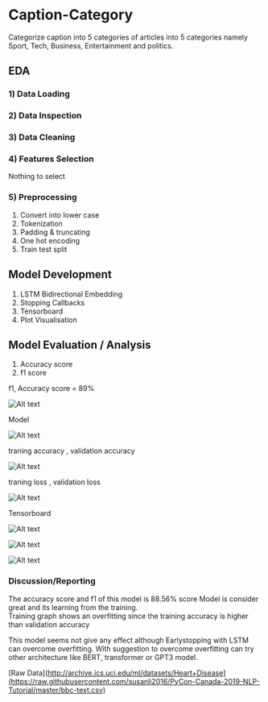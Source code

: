 # Caption-Category

Categorize caption into 5 categories of articles into 5 categories namely Sport, Tech, Business, Entertainment and politics. 


## EDA 
### 1) Data Loading

### 2) Data Inspection

### 3) Data Cleaning

### 4) Features Selection
Nothing to select

### 5) Preprocessing
  
  1) Convert into lower case
  2) Tokenization
  3) Padding & truncating
  4) One hot encoding
  5) Train test split
  
  

## Model Development

1) LSTM Bidirectional Embedding
2) Stopping Callbacks 
3) Tensorboard
4) Plot Visualisation


## Model Evaluation / Analysis

1) Accuracy score
2) f1 score 

f1, Accuracy score = 89%

![Alt text](https://github.com/AMMARHAFIZ8/Caption-Category/blob/main/acc.PNG)

Model

![Alt text](https://github.com/AMMARHAFIZ8/Caption-Category/blob/main/plot%20and%20graph/model.png)

traning accuracy , validation accuracy

![Alt text](https://github.com/AMMARHAFIZ8/Caption-Category/blob/main/plot%20and%20graph/Figure%202022-06-23%20235112-%20traning%20validation%20acc.png)

traning loss , validation loss

![Alt text](https://github.com/AMMARHAFIZ8/Caption-Category/blob/main/plot%20and%20graph/Figure%202022-06-23%20235211%20train%20val%20loss.png)

Tensorboard

![Alt text](https://github.com/AMMARHAFIZ8/Caption-Category/blob/main/plot%20and%20graph/Tensorboard.PNG)

![Alt text](https://github.com/AMMARHAFIZ8/Caption-Category/blob/main/plot%20and%20graph/Tensorboard-time-series.PNG)
 
![Alt text](https://github.com/AMMARHAFIZ8/Caption-Category/blob/main/plot%20and%20graph/train.png)


 ### Discussion/Reporting

The accuracy score and f1 of this model is 88.56% score
Model is consider great and its learning from the training.  
Training graph shows an overfitting since the training accuracy is higher  than validation accuracy
     
This model seems not give any effect although Earlystopping with LSTM can overcome overfitting.
With suggestion to overcome overfitting can try other 
architecture like BERT, transformer or GPT3 model.




[Raw Data](http://archive.ics.uci.edu/ml/datasets/Heart+Disease](https://raw.githubusercontent.com/susanli2016/PyCon-Canada-2019-NLP-Tutorial/master/bbc-text.csv)
